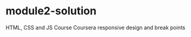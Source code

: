 # module2-solution
HTML, CSS and JS Course Coursera 
responsive design and break points <media Queries>
